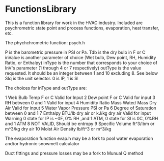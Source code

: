 # FunctionsLibrary
This is a function library for work in the HVAC industry. Included are psychrometric state point and process functions, evaporation, heat transfer, etc.

The phychchrometric function: psych.h

P is the barometric pressure in PSI or Pa.
Tdb is the dry bulb in F or C
inValue is another parameter of choice (Wet bulb, Dew point, RH, Humidity Ratio, or Enthalpy)
inType is the number that corresponds to your choice of InV's parameter (1 through 4 or 7 respectively)
outType is the value requested.  It should be an integer between 1 and 10 excluding 8.  See below
SIq is the unit selector.  0 is IP, 1 is SI


The choices for inType and outType are:

1 Web Bulb Temp            F or C                              Valid for Input
2 Dew point                F or C                              Valid for input
3 RH                       between 0 and 1                     Valid for input
4 Humidity Ratio           Mass Water/ Mass Dry Air            Valid for input
5 Water Vapor Pressure     PSI or Pa
6 Degree of Saturation     between 0 and 1
7 Enthalpy                 BTU/lb dry air or kJ/kg dry air     Valid for input
    Warning 0 state for IP is ~0F, 0% RH ,and  1 ATM, 0 state for SI is 0C, 0%RH and 1 ATM
8 NOT VALID, Should be entropy
9 Specific Volume          ft^3/lbm or m^3/kg dry air
10 Moist Air Density       lb/ft^3 or m^3/kg

The evaporation function evap.h may be a fork to pool water evaporation and/or hydronic snowmelt calculator

Duct fittings and pressure losses may be a fork to Munual Q method
